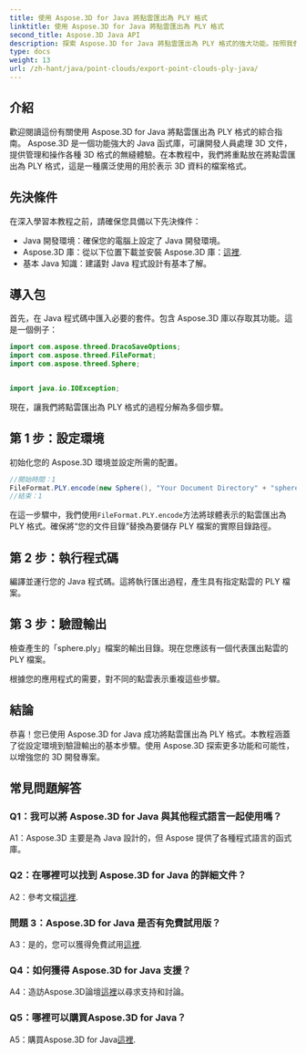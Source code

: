 ```yaml
---
title: 使用 Aspose.3D for Java 將點雲匯出為 PLY 格式
linktitle: 使用 Aspose.3D for Java 將點雲匯出為 PLY 格式
second_title: Aspose.3D Java API
description: 探索 Aspose.3D for Java 將點雲匯出為 PLY 格式的強大功能。按照我們的逐步指南進行無縫 3D 開發。
type: docs
weight: 13
url: /zh-hant/java/point-clouds/export-point-clouds-ply-java/
---
```

## 介紹

歡迎閱讀這份有關使用 Aspose.3D for Java 將點雲匯出為 PLY 格式的綜合指南。 Aspose.3D 是一個功能強大的 Java 函式庫，可讓開發人員處理 3D 文件，提供管理和操作各種 3D 格式的無縫體驗。在本教程中，我們將重點放在將點雲匯出為 PLY 格式，這是一種廣泛使用的用於表示 3D 資料的檔案格式。

## 先決條件

在深入學習本教程之前，請確保您具備以下先決條件：

- Java 開發環境：確保您的電腦上設定了 Java 開發環境。
-  Aspose.3D 庫：從以下位置下載並安裝 Aspose.3D 庫：[這裡](https://releases.aspose.com/3d/java/).
- 基本 Java 知識：建議對 Java 程式設計有基本了解。

## 導入包

首先，在 Java 程式碼中匯入必要的套件。包含 Aspose.3D 庫以存取其功能。這是一個例子：

```java
import com.aspose.threed.DracoSaveOptions;
import com.aspose.threed.FileFormat;
import com.aspose.threed.Sphere;


import java.io.IOException;
```

現在，讓我們將點雲匯出為 PLY 格式的過程分解為多個步驟。

## 第 1 步：設定環境

初始化您的 Aspose.3D 環境並設定所需的配置。

```java
//開始時間：1
FileFormat.PLY.encode(new Sphere(), "Your Document Directory" + "sphere.ply");
//結束：1
```

在這一步驟中，我們使用`FileFormat.PLY.encode`方法將球體表示的點雲匯出為 PLY 格式。確保將“您的文件目錄”替換為要儲存 PLY 檔案的實際目錄路徑。

## 第 2 步：執行程式碼

編譯並運行您的 Java 程式碼。這將執行匯出過程，產生具有指定點雲的 PLY 檔案。

## 第 3 步：驗證輸出

檢查產生的「sphere.ply」檔案的輸出目錄。現在您應該有一個代表匯出點雲的 PLY 檔案。

根據您的應用程式的需要，對不同的點雲表示重複這些步驟。

## 結論

恭喜！您已使用 Aspose.3D for Java 成功將點雲匯出為 PLY 格式。本教程涵蓋了從設定環境到驗證輸出的基本步驟。使用 Aspose.3D 探索更多功能和可能性，以增強您的 3D 開發專案。

## 常見問題解答

### Q1：我可以將 Aspose.3D for Java 與其他程式語言一起使用嗎？

A1：Aspose.3D 主要是為 Java 設計的，但 Aspose 提供了各種程式語言的函式庫。

### Q2：在哪裡可以找到 Aspose.3D for Java 的詳細文件？

 A2：參考文檔[這裡](https://reference.aspose.com/3d/java/).

### 問題 3：Aspose.3D for Java 是否有免費試用版？

A3：是的，您可以獲得免費試用[這裡](https://releases.aspose.com/).

### Q4：如何獲得 Aspose.3D for Java 支援？

 A4：造訪Aspose.3D論壇[這裡](https://forum.aspose.com/c/3d/18)以尋求支持和討論。

### Q5：哪裡可以購買Aspose.3D for Java？

A5：購買Aspose.3D for Java[這裡](https://purchase.aspose.com/buy).
